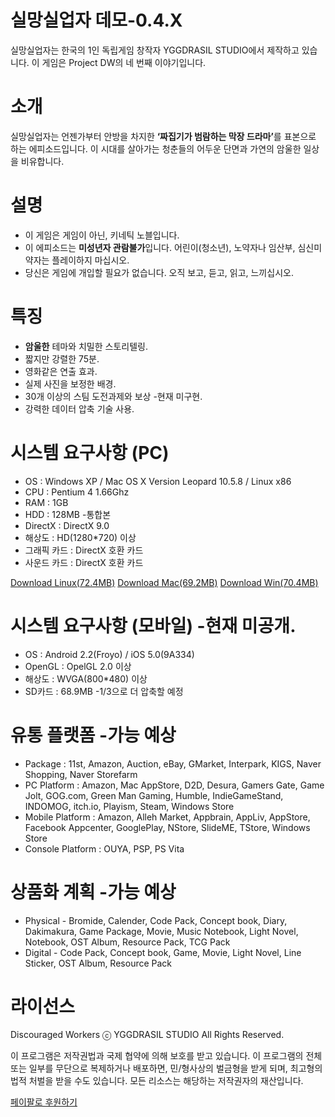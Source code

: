 실망실업자 데모-0.4.X
===================
실망실업자는 한국의 1인 독립게임 창작자 YGGDRASIL STUDIO에서 제작하고 있습니다. 이 게임은 Project DW의 네 번째 이야기입니다.


소개
===================
실망실업자는 언젠가부터 안방을 차지한 <b>‘짜집기가 범람하는 막장 드라마’</b>를 표본으로 하는 에피소드입니다. 이 시대를 살아가는 청춘들의 어두운 단면과 가연의 암울한 일상을 비유합니다.


설명
===================
<ul><li>이 게임은 게임이 아닌, 키네틱 노블입니다.</li>
<li>이 에피소드는 <strong>미성년자 관람불가</strong>입니다. 어린이(청소년), 노약자나 임산부, 심신미약자는 플레이하지 마십시오.</li>
<li>당신은 게임에 개입할 필요가 없습니다. 오직 보고, 듣고, 읽고, 느끼십시오.</li></ul>


특징
===================
<ul><li><strong>암울한</strong> 테마와 치밀한 스토리텔링.</li>
<li>짧지만 강렬한 75분.</li>
<li>영화같은 연출 효과.</li>
<li>실제 사진을 보정한 배경.</li>
<li>30개 이상의 스팀 도전과제와 보상 -현재 미구현.</li>
<li>강력한 데이터 압축 기술 사용.</li></ul>


시스템 요구사항 (PC)
===================
<ul><li>OS : Windows XP / Mac OS X Version Leopard 10.5.8 / Linux x86</li>
<li>CPU : Pentium 4 1.66Ghz</li>
<li>RAM : 1GB</li>
<li>HDD : 128MB -통합본</li>
<li>DirectX : DirectX 9.0</li>
<li>해상도 : HD(1280*720) 이상</li>
<li>그래픽 카드 : DirectX 호환 카드</li>
<li>사운드 카드 : DirectX 호환 카드</li></ul>

<a href="https://mega.co.nz/#!6tYDTDBA!NGQWkesZAmS7CHTjLUIXcnV3md-45v6_y3-3omQ_1b4" target="_blank">Download Linux(72.4MB)</a> <a href="https://mega.co.nz/#!384k1CRB!zMyfMUbls156HSszw0AKlncrpCMdCqsyJ5s7YcZqRR0" target="_blank">Download Mac(69.2MB)</a> <a href="https://mega.co.nz/#!6gQWnLRQ!W85ywx2c9x1oWixj6kOpbMb1mSCnsWaMirMuCYd9zCU" target="_blank">Download Win(70.4MB)</a>


시스템 요구사항 (모바일) -현재 미공개.
===================
<ul><li>OS : Android 2.2(Froyo) / iOS 5.0(9A334)</li>
<li>OpenGL : OpelGL 2.0 이상</li>
<li>해상도 : WVGA(800*480) 이상</li>
<li>SD카드 : 68.9MB -1/3으로 더 압축할 예정</li></ul>


유통 플랫폼 -가능 예상
===================
<ul><li>Package : 11st, Amazon, Auction, eBay, GMarket, Interpark, KIGS, Naver Shopping, Naver Storefarm</li>
<li>PC Platform : Amazon, Mac AppStore, D2D, Desura, Gamers Gate, Game Jolt, GOG.com, Green Man Gaming, Humble, IndieGameStand, INDOMOG, itch.io, Playism, Steam, Windows Store</li>
<li>Mobile Platform : Amazon, Alleh Market, Appbrain, AppLiv, AppStore, Facebook Appcenter, GooglePlay, NStore, SlideME, TStore,  Windows Store
<li>Console Platform : OUYA, PSP, PS Vita</li></ul>


상품화 계획 -가능 예상
===================
<ul><li>Physical - Bromide, Calender, Code Pack, Concept book, Diary, Dakimakura, Game Package, Movie, Music Notebook, Light Novel, Notebook, OST Album, Resource Pack, TCG Pack</li> 
<li>Digital - Code Pack, Concept book, Game, Movie, Light Novel, Line Sticker, OST Album, Resource Pack</li></ul>


라이선스
===================
Discouraged Workers ⓒ YGGDRASIL STUDIO All Rights Reserved.

이 프로그램은 저작권법과 국제 협약에 의해 보호를 받고 있습니다.
이 프로그램의 전체 또는 일부를 무단으로 복제하거나 배포하면,
민/형사상의 벌금형을 받게 되며, 최고형의 법적 처벌을 받을 수도 있습니다.
모든 리소스는 해당하는 저작권자의 재산입니다.

<a href="https://www.paypal.com/kr/cgi-bin/webscr?cmd=_flow&SESSION=gU2ioOsJn2GvzB3qDUzfchqCZn7bPwclWL8QaYzVTuafpEnqBOnBzcdmoNK&dispatch=5885d80a13c0db1f8e263663d3faee8d66f31424b43e9a70645c907a6cbd8fb4" target="_blank">페이팔로 후원하기</a>
